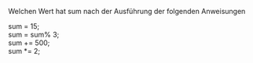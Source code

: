 Welchen Wert hat sum nach der Ausführung der folgenden Anweisungen  

sum = 15;  
sum = sum% 3;  
sum += 500;  
sum *= 2;




